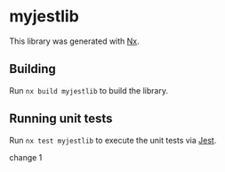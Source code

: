 # myjestlib

This library was generated with [Nx](https://nx.dev).

## Building

Run `nx build myjestlib` to build the library.

## Running unit tests

Run `nx test myjestlib` to execute the unit tests via [Jest](https://jestjs.io).


change 1